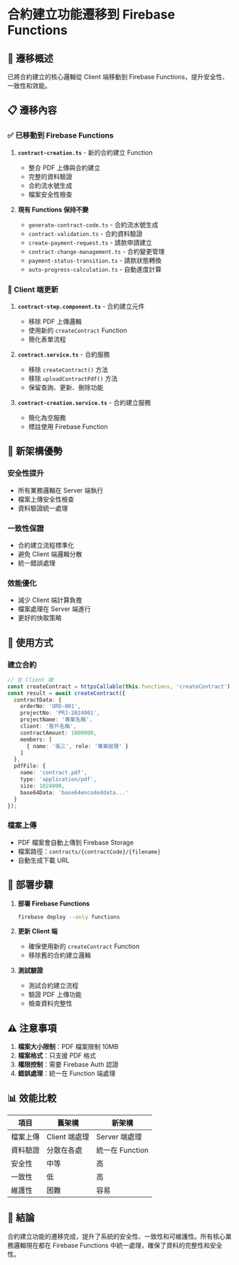 # 合約建立功能遷移到 Firebase Functions

## 🚀 遷移概述

已將合約建立的核心邏輯從 Client 端移動到 Firebase Functions，提升安全性、一致性和效能。

## 📋 遷移內容

### ✅ 已移動到 Firebase Functions

1. **`contract-creation.ts`** - 新的合約建立 Function
   - 整合 PDF 上傳與合約建立
   - 完整的資料驗證
   - 合約流水號生成
   - 檔案安全性檢查

2. **現有 Functions 保持不變**
   - `generate-contract-code.ts` - 合約流水號生成
   - `contract-validation.ts` - 合約資料驗證
   - `create-payment-request.ts` - 請款申請建立
   - `contract-change-management.ts` - 合約變更管理
   - `payment-status-transition.ts` - 請款狀態轉換
   - `auto-progress-calculation.ts` - 自動進度計算

### 🔄 Client 端更新

1. **`contract-step.component.ts`** - 合約建立元件
   - 移除 PDF 上傳邏輯
   - 使用新的 `createContract` Function
   - 簡化表單流程

2. **`contract.service.ts`** - 合約服務
   - 移除 `createContract()` 方法
   - 移除 `uploadContractPdf()` 方法
   - 保留查詢、更新、刪除功能

3. **`contract-creation.service.ts`** - 合約建立服務
   - 簡化為空服務
   - 標註使用 Firebase Function

## 🎯 新架構優勢

### 安全性提升
- 所有業務邏輯在 Server 端執行
- 檔案上傳安全性檢查
- 資料驗證統一處理

### 一致性保證
- 合約建立流程標準化
- 避免 Client 端邏輯分散
- 統一錯誤處理

### 效能優化
- 減少 Client 端計算負擔
- 檔案處理在 Server 端進行
- 更好的快取策略

## 📝 使用方式

### 建立合約
```typescript
// 在 Client 端
const createContract = httpsCallable(this.functions, 'createContract');
const result = await createContract({
  contractData: {
    orderNo: 'ORD-001',
    projectNo: 'PRJ-2024001',
    projectName: '專案名稱',
    client: '客戶名稱',
    contractAmount: 1000000,
    members: [
      { name: '張三', role: '專案經理' }
    ]
  },
  pdfFile: {
    name: 'contract.pdf',
    type: 'application/pdf',
    size: 1024000,
    base64Data: 'base64encodeddata...'
  }
});
```

### 檔案上傳
- PDF 檔案會自動上傳到 Firebase Storage
- 檔案路徑：`contracts/{contractCode}/{filename}`
- 自動生成下載 URL

## 🔧 部署步驟

1. **部署 Firebase Functions**
   ```bash
   firebase deploy --only functions
   ```

2. **更新 Client 端**
   - 確保使用新的 `createContract` Function
   - 移除舊的合約建立邏輯

3. **測試驗證**
   - 測試合約建立流程
   - 驗證 PDF 上傳功能
   - 檢查資料完整性

## ⚠️ 注意事項

1. **檔案大小限制**：PDF 檔案限制 10MB
2. **檔案格式**：只支援 PDF 格式
3. **權限控制**：需要 Firebase Auth 認證
4. **錯誤處理**：統一在 Function 端處理

## 📊 效能比較

| 項目 | 舊架構 | 新架構 |
|------|--------|--------|
| 檔案上傳 | Client 端處理 | Server 端處理 |
| 資料驗證 | 分散在各處 | 統一在 Function |
| 安全性 | 中等 | 高 |
| 一致性 | 低 | 高 |
| 維護性 | 困難 | 容易 |

## 🎉 結論

合約建立功能的遷移完成，提升了系統的安全性、一致性和可維護性。所有核心業務邏輯現在都在 Firebase Functions 中統一處理，確保了資料的完整性和安全性。 
